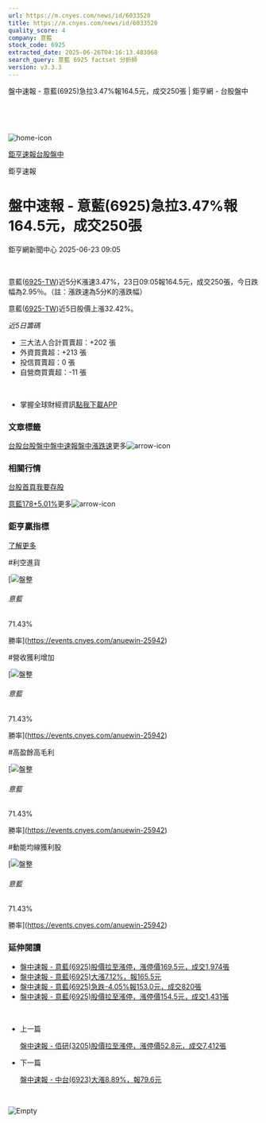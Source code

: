 ```yaml
---
url: https://m.cnyes.com/news/id/6033520
title: https://m.cnyes.com/news/id/6033520
quality_score: 4
company: 意藍
stock_code: 6925
extracted_date: 2025-06-26T04:16:13.483068
search_query: 意藍 6925 factset 分析師
version: v3.3.3
---
```


盤中速報 - 意藍(6925)急拉3.47%報164.5元，成交250張 | 鉅亨網 - 台股盤中

‌

‌

![home-icon](/assets/icons/breadCrumb/symbol-icon-home.svg)

[鉅亨速報](/news/cat/anue_live)[台股盤中](/news/cat/tw_live)

鉅亨速報

# 盤中速報 - 意藍(6925)急拉3.47%報164.5元，成交250張

鉅亨網新聞中心 2025-06-23 09:05

‌

意藍([6925-TW](https://www.cnyes.com/twstock/6925))近5分K漲速3.47%，23日09:05報164.5元，成交250張，今日跌幅為2.95％。（註：漲跌速為5分K的漲跌幅）

意藍([6925-TW](https://www.cnyes.com/twstock/6925))近5日股價上漲32.42%。

*近5日籌碼*

* 三大法人合計買賣超：+202 張
* 外資買賣超：+213 張
* 投信買賣超：0 張
* 自營商買賣超：-11 張

‌

* 掌握全球財經資訊[點我下載APP](http://www.cnyes.com/app/?utm_source=mweb&utm_medium=HamMenuBanner&utm_campaign=fixed&utm_content=entr)

### 文章標籤

[台股](https://news.cnyes.com/tag/台股 "台股")[台股盤中](https://news.cnyes.com/tag/台股盤中 "台股盤中")[盤中速報](https://news.cnyes.com/tag/盤中速報 "盤中速報")[盤中漲跌速](https://news.cnyes.com/tag/盤中漲跌速 "盤中漲跌速")更多![arrow-icon](/assets/icons/arrows/arrow-down.svg)

### 相關行情

[台股首頁](https://www.cnyes.com/twstock)[我要存股](https://supr.link/8OHaU)

[意藍178+5.01%](https://www.cnyes.com/twstock/6925)更多![arrow-icon](/assets/icons/arrows/arrow-down.svg)

### 鉅亨贏指標

[了解更多](https://events.cnyes.com/anuewin-25942)

#利空進貨

[![盤整](/assets/icons/win-indicator/correction.svg)

###### 意藍

71.43%

勝率](https://events.cnyes.com/anuewin-25942)

#營收獲利增加

[![盤整](/assets/icons/win-indicator/correction.svg)

###### 意藍

71.43%

勝率](https://events.cnyes.com/anuewin-25942)

#高盈餘高毛利

[![盤整](/assets/icons/win-indicator/correction.svg)

###### 意藍

71.43%

勝率](https://events.cnyes.com/anuewin-25942)

#動能均線獲利股

[![盤整](/assets/icons/win-indicator/correction.svg)

###### 意藍

71.43%

勝率](https://events.cnyes.com/anuewin-25942)

### 延伸閱讀

* [盤中速報 - 意藍(6925)股價拉至漲停，漲停價169.5元，成交1,974張](/news/id/6031243)
* [盤中速報 - 意藍(6925)大漲7.12%，報165.5元](/news/id/6031087)
* [盤中速報 - 意藍(6925)急跌-4.05%報153.0元，成交820張](/news/id/6030929)
* [盤中速報 - 意藍(6925)股價拉至漲停，漲停價154.5元，成交1,431張](/news/id/6029176)

‌

* 上一篇

  [盤中速報 - 佰研(3205)股價拉至漲停，漲停價52.8元，成交7,412張](/news/id/6033817)
* 下一篇

  [盤中速報 - 中台(6923)大漲8.89%，報79.6元](/news/id/6031383)

‌

![Empty](/assets/icons/skeleton/empty-image.svg)

‌